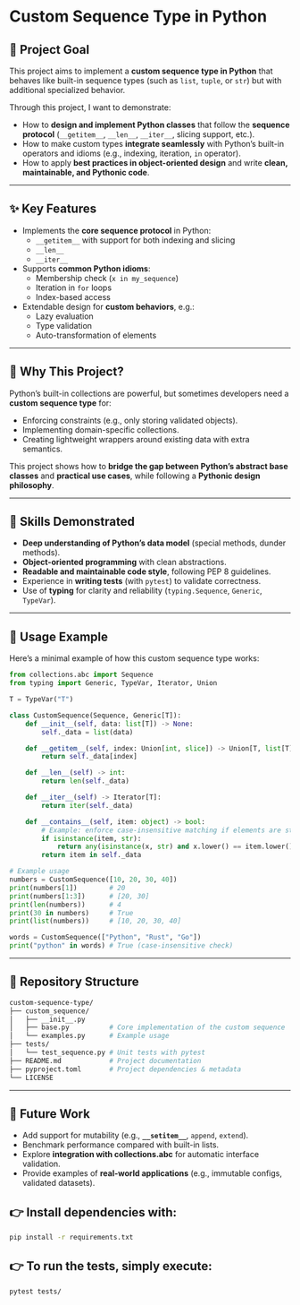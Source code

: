 # Custom Sequence Type in Python

## 🎯 Project Goal
This project aims to implement a **custom sequence type in Python** that behaves like built-in sequence types (such as `list`, `tuple`, or `str`) but with additional specialized behavior.  

Through this project, I want to demonstrate:
- How to **design and implement Python classes** that follow the **sequence protocol** (`__getitem__`, `__len__`, `__iter__`, slicing support, etc.).
- How to make custom types **integrate seamlessly** with Python’s built-in operators and idioms (e.g., indexing, iteration, `in` operator).
- How to apply **best practices in object-oriented design** and write **clean, maintainable, and Pythonic code**.

---

## ✨ Key Features
- Implements the **core sequence protocol** in Python:
  - `__getitem__` with support for both indexing and slicing
  - `__len__`
  - `__iter__`
- Supports **common Python idioms**:
  - Membership check (`x in my_sequence`)
  - Iteration in `for` loops
  - Index-based access
- Extendable design for **custom behaviors**, e.g.:
  - Lazy evaluation
  - Type validation
  - Auto-transformation of elements

---

## 🧩 Why This Project?
Python’s built-in collections are powerful, but sometimes developers need a **custom sequence type** for:
- Enforcing constraints (e.g., only storing validated objects).
- Implementing domain-specific collections.
- Creating lightweight wrappers around existing data with extra semantics.

This project shows how to **bridge the gap between Python’s abstract base classes** and **practical use cases**, while following a **Pythonic design philosophy**.

---

## 🚀 Skills Demonstrated
- **Deep understanding of Python’s data model** (special methods, dunder methods).
- **Object-oriented programming** with clean abstractions.
- **Readable and maintainable code style**, following PEP 8 guidelines.
- Experience in **writing tests** (with `pytest`) to validate correctness.
- Use of **typing** for clarity and reliability (`typing.Sequence`, `Generic`, `TypeVar`).

---

## 📖 Usage Example

Here’s a minimal example of how this custom sequence type works:

```python
from collections.abc import Sequence
from typing import Generic, TypeVar, Iterator, Union

T = TypeVar("T")

class CustomSequence(Sequence, Generic[T]):
    def __init__(self, data: list[T]) -> None:
        self._data = list(data)

    def __getitem__(self, index: Union[int, slice]) -> Union[T, list[T]]:
        return self._data[index]

    def __len__(self) -> int:
        return len(self._data)

    def __iter__(self) -> Iterator[T]:
        return iter(self._data)

    def __contains__(self, item: object) -> bool:
        # Example: enforce case-insensitive matching if elements are strings
        if isinstance(item, str):
            return any(isinstance(x, str) and x.lower() == item.lower() for x in self._data)
        return item in self._data

# Example usage
numbers = CustomSequence([10, 20, 30, 40])
print(numbers[1])        # 20
print(numbers[1:3])      # [20, 30]
print(len(numbers))      # 4
print(30 in numbers)     # True
print(list(numbers))     # [10, 20, 30, 40]

words = CustomSequence(["Python", "Rust", "Go"])
print("python" in words) # True (case-insensitive check)
```

---

## 📂 Repository Structure

```bash
custom-sequence-type/
├── custom_sequence/
│   ├── __init__.py
│   ├── base.py          # Core implementation of the custom sequence
│   └── examples.py      # Example usage
├── tests/
│   └── test_sequence.py # Unit tests with pytest
├── README.md            # Project documentation
├── pyproject.toml       # Project dependencies & metadata
└── LICENSE
```

---

## 🔮 Future Work
- Add support for mutability (e.g., **`__setitem__`**, `append`, `extend`).
- Benchmark performance compared with built-in lists.
- Explore **integration with collections.abc** for automatic interface validation.
- Provide examples of **real-world applications** (e.g., immutable configs, validated datasets).


## 👉 Install dependencies with:
```bash
pip install -r requirements.txt
```

## 👉 To run the tests, simply execute:
```bash
pytest tests/
```